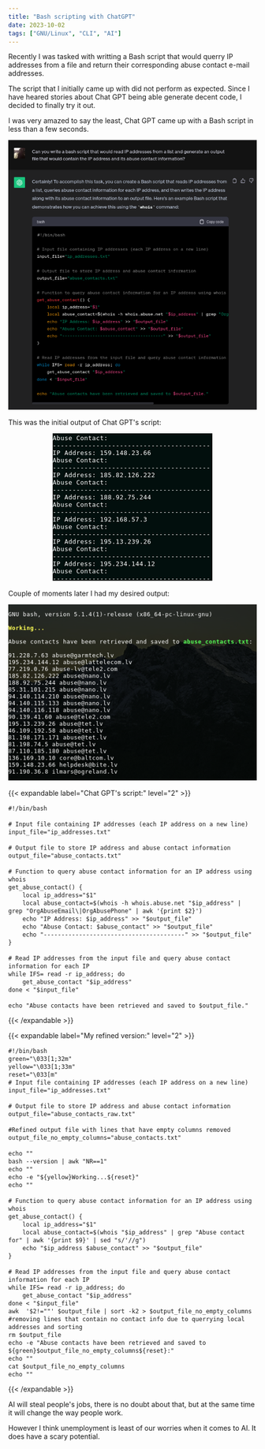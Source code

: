 ```yaml
---
title: "Bash scripting with ChatGPT"
date: 2023-10-02
tags: ["GNU/Linux", "CLI", "AI"]
---
```

Recently I was tasked with writting a Bash script that would querry IP addresses from a file and return their corresponding abuse contact e-mail addresses.

The script that I initially came up with did not perform as expected. Since I have heared stories about Chat GPT being able generate decent code, I decided to finally try it out. 

I was very amazed to say the least, Chat GPT came up with a Bash script in less than a few seconds.

<center><img src="Exhibit-A.png"></center>

This was the initial output of Chat GPT's script:

<center><img src="Exhibit-B.png"></center>

Couple of moments later I had my desired output:

<center><img src="Exhibit-C.png"></center>

{{< expandable label="Chat GPT's script:" level="2" >}}
```
#!/bin/bash

# Input file containing IP addresses (each IP address on a new line)
input_file="ip_addresses.txt"

# Output file to store IP address and abuse contact information
output_file="abuse_contacts.txt"

# Function to query abuse contact information for an IP address using whois
get_abuse_contact() {
    local ip_address="$1"
    local abuse_contact=$(whois -h whois.abuse.net "$ip_address" | grep "OrgAbuseEmail\|OrgAbusePhone" | awk '{print $2}')
    echo "IP Address: $ip_address" >> "$output_file"
    echo "Abuse Contact: $abuse_contact" >> "$output_file"
    echo "----------------------------------------" >> "$output_file"
}

# Read IP addresses from the input file and query abuse contact information for each IP
while IFS= read -r ip_address; do
    get_abuse_contact "$ip_address"
done < "$input_file"

echo "Abuse contacts have been retrieved and saved to $output_file."

```
{{< /expandable >}}
 
{{< expandable label="My refined version:" level="2" >}}
```
#!/bin/bash
green="\033[1;32m"
yellow="\033[1;33m"
reset="\033[m"
# Input file containing IP addresses (each IP address on a new line)
input_file="ip_addresses.txt"

# Output file to store IP address and abuse contact information
output_file="abuse_contacts_raw.txt"

#Refined output file with lines that have empty columns removed
output_file_no_empty_columns="abuse_contacts.txt"

echo ""
bash --version | awk "NR==1"
echo ""
echo -e "${yellow}Working...${reset}"
echo ""

# Function to query abuse contact information for an IP address using whois
get_abuse_contact() {
    local ip_address="$1"
    local abuse_contact=$(whois "$ip_address" | grep "Abuse contact for" | awk '{print $9}' | sed "s/'//g")
    echo "$ip_address $abuse_contact" >> "$output_file"
}

# Read IP addresses from the input file and query abuse contact information for each IP
while IFS= read -r ip_address; do
    get_abuse_contact "$ip_address"
done < "$input_file"
awk  '$2!=""' $output_file | sort -k2 > $output_file_no_empty_columns #removing lines that contain no contact info due to querrying local addresses and sorting
rm $output_file
echo -e "Abuse contacts have been retrieved and saved to ${green}$output_file_no_empty_columns${reset}:"
echo ""
cat $output_file_no_empty_columns
echo ""
```
{{< /expandable >}}

AI will steal people's jobs, there is no doubt about that, but at the same time it will change the way people work.

However I think unemployment is least of our worries when it comes to AI. It does have a scary potential.

 


